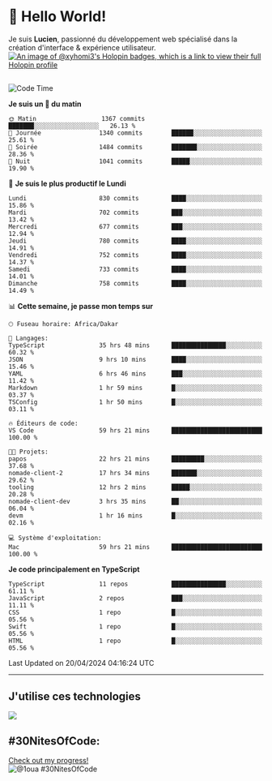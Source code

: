 # 👋 Hello World!

Je suis **Lucien**, passionné du développement web spécialisé dans la création d'interface & expérience utilisateur.
[![An image of @xyhomi3's Holopin badges, which is a link to view their full Holopin profile](https://holopin.me/xyhomi3)](https://holopin.io/@xyhomi3)

##

<!--START_SECTION:waka-->
![Code Time](http://img.shields.io/badge/Code%20Time-982%20hrs%2013%20mins-blue)

**Je suis un 🐤 du matin** 

```text
🌞 Matin                  1367 commits        ███████░░░░░░░░░░░░░░░░░░   26.13 % 
🌆 Journée                1340 commits        ██████░░░░░░░░░░░░░░░░░░░   25.61 % 
🌃 Soirée                 1484 commits        ███████░░░░░░░░░░░░░░░░░░   28.36 % 
🌙 Nuit                   1041 commits        █████░░░░░░░░░░░░░░░░░░░░   19.90 % 
```
📅 **Je suis le plus productif le Lundi** 

```text
Lundi                    830 commits         ████░░░░░░░░░░░░░░░░░░░░░   15.86 % 
Mardi                    702 commits         ███░░░░░░░░░░░░░░░░░░░░░░   13.42 % 
Mercredi                 677 commits         ███░░░░░░░░░░░░░░░░░░░░░░   12.94 % 
Jeudi                    780 commits         ████░░░░░░░░░░░░░░░░░░░░░   14.91 % 
Vendredi                 752 commits         ████░░░░░░░░░░░░░░░░░░░░░   14.37 % 
Samedi                   733 commits         ████░░░░░░░░░░░░░░░░░░░░░   14.01 % 
Dimanche                 758 commits         ████░░░░░░░░░░░░░░░░░░░░░   14.49 % 
```


📊 **Cette semaine, je passe mon temps sur** 

```text
🕑︎ Fuseau horaire: Africa/Dakar

💬 Langages: 
TypeScript               35 hrs 48 mins      ███████████████░░░░░░░░░░   60.32 % 
JSON                     9 hrs 10 mins       ████░░░░░░░░░░░░░░░░░░░░░   15.46 % 
YAML                     6 hrs 46 mins       ███░░░░░░░░░░░░░░░░░░░░░░   11.42 % 
Markdown                 1 hr 59 mins        █░░░░░░░░░░░░░░░░░░░░░░░░   03.37 % 
TSConfig                 1 hr 50 mins        █░░░░░░░░░░░░░░░░░░░░░░░░   03.11 % 

🔥 Éditeurs de code: 
VS Code                  59 hrs 21 mins      █████████████████████████   100.00 % 

🐱‍💻 Projets: 
papos                    22 hrs 21 mins      █████████░░░░░░░░░░░░░░░░   37.68 % 
nomade-client-2          17 hrs 34 mins      ███████░░░░░░░░░░░░░░░░░░   29.62 % 
tooling                  12 hrs 2 mins       █████░░░░░░░░░░░░░░░░░░░░   20.28 % 
nomade-client-dev        3 hrs 35 mins       ██░░░░░░░░░░░░░░░░░░░░░░░   06.04 % 
devm                     1 hr 16 mins        █░░░░░░░░░░░░░░░░░░░░░░░░   02.16 % 

💻 Système d'exploitation: 
Mac                      59 hrs 21 mins      █████████████████████████   100.00 % 
```

**Je code principalement en TypeScript** 

```text
TypeScript               11 repos            ███████████████░░░░░░░░░░   61.11 % 
JavaScript               2 repos             ███░░░░░░░░░░░░░░░░░░░░░░   11.11 % 
CSS                      1 repo              █░░░░░░░░░░░░░░░░░░░░░░░░   05.56 % 
Swift                    1 repo              █░░░░░░░░░░░░░░░░░░░░░░░░   05.56 % 
HTML                     1 repo              █░░░░░░░░░░░░░░░░░░░░░░░░   05.56 % 
```




 Last Updated on 20/04/2024 04:16:24 UTC
<!--END_SECTION:waka-->
---

## J'utilise ces technologies

<p align="left">
  <a href="https://skillicons.dev">
    <img src="https://skillicons.dev/icons?i=ts,js,md,scss,tailwind,react,redux,docker,express,astro,vite,nextjs,vercel,figma,ableton" />
  </a>
</p>

## #30NitesOfCode:
  [Check out my progress!](https://www.codedex.io/@1oua/30-nites-of-code)  
  ![@1oua #30NitesOfCode](https://www.codedex.io/api/petStatus?user=1oua)
